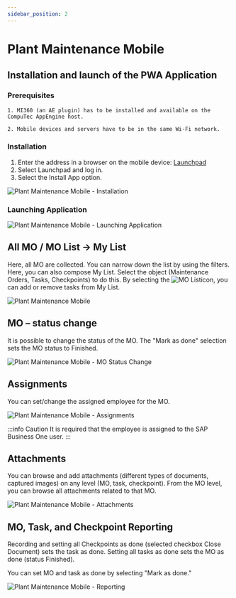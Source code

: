 ```yaml
---
sidebar_position: 2
---
```


# Plant Maintenance Mobile

## Installation and launch of the PWA Application

### Prerequisites

    1. MI360 (an AE plugin) has to be installed and available on the CompuTec AppEngine host.

    2. Mobile devices and servers have to be in the same Wi-Fi network.

### Installation

1. Enter the address in a browser on the mobile device:
[Launchpad](/docs/appengine/appengine-users-guide/launchpad)
2. Select Launchpad and log in.
3. Select the Install App option.

![Plant Maintenance Mobile - Installation](./media/plant-maintenance-mobile/installation.png)

### Launching Application

![Plant Maintenance Mobile - Launching Application](./media/plant-maintenance-mobile/launching-application.png)

## All MO / MO List → My List

Here, all MO are collected. You can narrow down the list by using the filters. Here, you can also compose My List. Select the object (Maintenance Orders, Tasks, Checkpoints) to do this. By selecting the ![MO List](./media/plant-maintenance-mobile/image-2023-9-13-18-3-9.png)icon, you can add or remove tasks from My List.

![Plant Maintenance Mobile](./media/plant-maintenance-mobile/list.png)

## MO – status change

It is possible to change the status of the MO. The "Mark as done" selection sets the MO status to Finished.

![Plant Maintenance Mobile - MO Status Change](./media/plant-maintenance-mobile/reporting.png)

## Assignments

You can set/change the assigned employee for the MO.

![Plant Maintenance Mobile - Assignments](./media/plant-maintenance-mobile/assignments.png)

:::info Caution
It is required that the employee is assigned to the SAP Business One user.
:::

## Attachments

You can browse and add attachments (different types of documents, captured images) on any level (MO, task, checkpoint). From the MO level, you can browse all attachments related to that MO.

![Plant Maintenance Mobile - Attachments](./media/plant-maintenance-mobile/attachments.png)

## MO, Task, and Checkpoint Reporting

Recording and setting all Checkpoints as done (selected checkbox Close Document) sets the task as done. Setting all tasks as done sets the MO as done (status Finished).

You can set MO and task as done by selecting "Mark as done."

![Plant Maintenance Mobile - Reporting](./media/plant-maintenance-mobile/reporting.png)